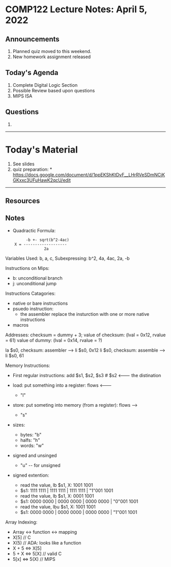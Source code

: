 # COMP122 Lecture Notes: April 5, 2022

## Announcements
   1. Planned quiz moved to this weekend.
   1. New homework assignment released

## Today's Agenda
   1. Complete Digital Logic Section
   1. Possible Review based upon questions
   1. MIPS ISA

## Questions
   1. 


---
# Today's Material 
   1. See slides
   1. quiz preparation:
     * https://docs.google.com/document/d/1ppEKShKtDvF__LHrRVeSDmNCjKGKxxc3UFuHawK2qcU/edit


---
## Resources
## Notes

* Quadractic Formula:  

```
         -b +- sqrt(b^2-4ac)
    X = -------------------
                 2a
```

Variables Used:  b, a, c, 
Subexpressing: b^2, 4a, 4ac, 2a, -b


Instructions on Mips:
  - b:  unconditional branch
  - j:  unconditional jump


Instructions Catagories:
  - native or bare instructions
  - psuedo instruction:
      - the assembler replace the insturction with one or more native instructions
  - macros


Addresses:    checksum =  dummy + 3;
   value of checksum:   (lval = 0x12, rvalue = 61)
   value of dummy:      (lval = 0x14, rvalue = ?)

la $s0, checksum:
   assembler -->   li $s0, 0x12
li $s0, checksum:
   assemble -->   li $s0, 61

Memory Instructions:
   - First regular instructions:  add $s1, $s2, $s3    #  $s2  <--- the distination
   - load: put something into a register:  flows <---
       - "l"<stuff>
   - store: put someting into memory (from a register):  flows -->
       - "s"<stuff>
   - sizes:
      - bytes: "b"
      - halfs: "h"
      - words: "w"
   - signed and unsinged
      - "u" -- for unsigned

   - signed extention:
      - read the value, lb $s1, X:   1001 1001
      - $s1:  1111 1111 | 1111 1111 | 1111 1111 | "1"001 1001
      - read the value, lb $s1, X:   0001 1001
      - $s1:  0000 0000 | 0000 0000 | 0000 0000 | "0"001 1001
      - read the value, lbu $s1, X:   1001 1001
      - $s1:  0000 0000 | 0000 0000 | 0000 0000 | "1"001 1001

Array Indexing:
   - Array <-> function <-> mapping
   - X[5]  // C 
   - X(5)  // ADA: looks like a function
   - X + 5 <=> X[5]
   - 5 + X <=> 5[X]  // valid C
   - 5[x] <=>  5(X)  // MIPS